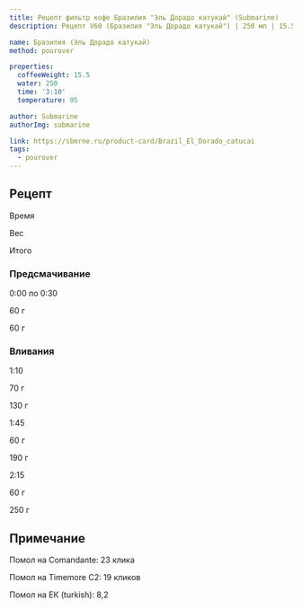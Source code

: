 ```yaml
---
title: Рецепт фильтр кофе Бразилия "Эль Дорадо катукай" (Submarine)
description: Рецепт V60 (Бразилия "Эль Дорадо катукай") | 250 мл | 15.5 г

name: Бразилия (Эль Дорадо катукай)
method: pourover

properties:
  coffeeWeight: 15.5
  water: 250
  time: '3:10'
  temperature: 95

author: Submarine
authorImg: submarine

link: https://sbmrne.ru/product-card/Brazil_El_Dorado_catucai
tags:
  - pourover
---
```


## Рецепт


<div class="time-line">

Время

Вес

Итого

</div>

### Предсмачивание

<div class="time-line">

0:00 по 0:30

60 г

60 г

</div>


### Вливания

<div class="time-line">

1:10

70 г

130 г

</div>

<div class="time-line">

1:45

60 г

190 г

</div>

<div class="time-line">

2:15

60 г

250 г

</div>


<div class="info-warm">

## Примечание

Помол на Comandante: 23 клика

Помол на Timemore C2: 19 кликов

Помол на ЕК (turkish): 8,2
</div>
